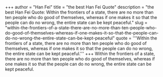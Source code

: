 +++
author = "Han Fei"
title = "the best Han Fei Quote"
description = "the best Han Fei Quote: Within the frontiers of a state, there are no more than ten people who do good of themselves, whereas if one makes it so that the people can do no wrong, the entire state can be kept peaceful."
slug = "within-the-frontiers-of-a-state-there-are-no-more-than-ten-people-who-do-good-of-themselves-whereas-if-one-makes-it-so-that-the-people-can-do-no-wrong-the-entire-state-can-be-kept-peaceful"
quote = '''Within the frontiers of a state, there are no more than ten people who do good of themselves, whereas if one makes it so that the people can do no wrong, the entire state can be kept peaceful.'''
+++
Within the frontiers of a state, there are no more than ten people who do good of themselves, whereas if one makes it so that the people can do no wrong, the entire state can be kept peaceful.
